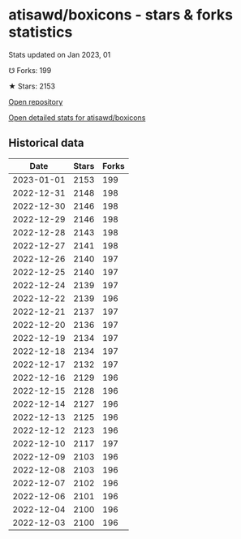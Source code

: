 # atisawd/boxicons - stars & forks statistics

Stats updated on Jan 2023, 01

☋ Forks: 199

★ Stars: 2153

[Open repository](https://github.com/atisawd/boxicons)

[Open detailed stats for atisawd/boxicons](https://reviewgithub.com/rep/atisawd/boxicons)

## Historical data
| Date | Stars | Forks |
|------|-------|-------|
| 2023-01-01 | 2153 | 199 | 
| 2022-12-31 | 2148 | 198 | 
| 2022-12-30 | 2146 | 198 | 
| 2022-12-29 | 2146 | 198 | 
| 2022-12-28 | 2143 | 198 | 
| 2022-12-27 | 2141 | 198 | 
| 2022-12-26 | 2140 | 197 | 
| 2022-12-25 | 2140 | 197 | 
| 2022-12-24 | 2139 | 197 | 
| 2022-12-22 | 2139 | 196 | 
| 2022-12-21 | 2137 | 197 | 
| 2022-12-20 | 2136 | 197 | 
| 2022-12-19 | 2134 | 197 | 
| 2022-12-18 | 2134 | 197 | 
| 2022-12-17 | 2132 | 197 | 
| 2022-12-16 | 2129 | 196 | 
| 2022-12-15 | 2128 | 196 | 
| 2022-12-14 | 2127 | 196 | 
| 2022-12-13 | 2125 | 196 | 
| 2022-12-12 | 2123 | 196 | 
| 2022-12-10 | 2117 | 197 | 
| 2022-12-09 | 2103 | 196 | 
| 2022-12-08 | 2103 | 196 | 
| 2022-12-07 | 2102 | 196 | 
| 2022-12-06 | 2101 | 196 | 
| 2022-12-04 | 2100 | 196 | 
| 2022-12-03 | 2100 | 196 | 

